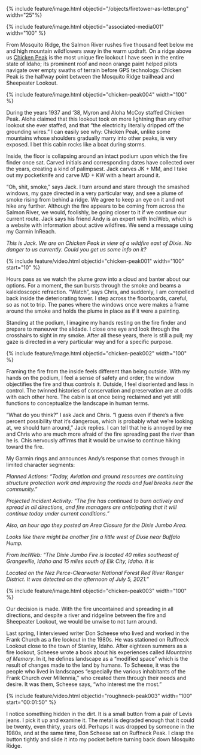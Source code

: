 {% include feature/image.html objectid="/objects/firetower-as-letter.png" width="25"%}

{% include feature/image.html objectid="associated-media001" width="100" %}

From Mosquito Ridge, the Salmon River rushes five thousand feet below me and high mountain wildflowers sway in the warm updraft. On a ridge above us [Chicken Peak](../items/chicken-peak.html) is the most unique fire lookout I have seen in the entire state of Idaho; its prominent roof and neon orange paint helped pilots navigate over empty swaths of terrain before GPS technology. Chicken Peak is the halfway point between the Mosquito Ridge trailhead and Sheepeater Lookout.

{% include feature/image.html objectid="chicken-peak004" width="100" %}

During the years 1937 and ‘38, Myron and Aloha McCoy staffed Chicken Peak. Aloha claimed that this lookout took on more lightning than any other lookout she ever staffed, and that “the electricity literally dripped off the grounding wires.” I can easily see why: Chicken Peak, unlike some mountains whose shoulders gradually marry into other peaks, is very exposed. I bet this cabin rocks like a boat during storms.

Inside, the floor is collapsing around an intact podium upon which the fire finder once sat. Carved initials and corresponding dates have collected over the years, creating a kind of palimpsest. Jack carves JK + MM, and I take out my pocketknife and carve MD + KW with a heart around it.

“Oh, shit, smoke,” says Jack. I turn around and stare through the smashed windows, my gaze directed in a very particular way, and see a plume of smoke rising from behind a ridge. We agree to keep an eye on it and not hike any further. Although the fire appears to be coming from across the Salmon River, we would, foolishly, be going closer to it if we continue our current route. Jack says his friend Andy is an expert with InciWeb, which is a website with information about active wildfires. We send a message using my Garmin InReach.

_This is Jack. We are on Chicken Peak in view of a wildfire east of Dixie. No danger to us currently. Could you get us some info on it?_

{% include feature/video.html objectid="chicken-peak001" width="100" start="10" %}

Hours pass as we watch the plume grow into a cloud and banter about our options. For a moment, the sun bursts through the smoke and beams a kaleidoscopic refraction. “Watch”, says Chris, and suddenly, I am compelled back inside the deteriorating tower. I step across the floorboards, careful, so as not to trip. The panes where the windows once were makes a frame around the smoke and holds the plume in place as if it were a painting.

Standing at the podium, I imagine my hands resting on the fire finder and prepare to maneuver the alidade. I close one eye and look through the crosshairs to sight in my smoke. After all these years, there is still a pull; my gaze is directed in a very particular way and for a specific purpose.

{% include feature/image.html objectid="chicken-peak002" width="100" %} 

Framing the fire from the inside feels different than being outside. With my hands on the podium, I feel a sense of safety and order; the window objectifies the fire and thus controls it. Outside, I feel disoriented and less in control. The twinned histories of conservation and preservation are at odds with each other here. The cabin is at once being reclaimed and yet still functions to conceptualize the landscape in human terms.

“What do you think?” I ask Jack and Chris. “I guess even if there’s a five percent possibility that it’s dangerous, which is probably what we’re looking at, we should turn around,” Jack replies. I can tell that he is annoyed by me and Chris who are much more afraid of the fire spreading past the river than he is. Chis nervously affirms that it would be unwise to continue hiking toward the fire.

My Garmin rings and announces Andy’s response that comes through in limited character segments: 

_Planned Actions: “Today, Aviation and ground resources are continuing structure protection work and improving the roads and fuel breaks near the community.”_

_Projected Incident Activity: “The fire has continued to burn actively and spread in all directions, and fire managers are anticipating that it will continue today under current conditions.”_

_Also, an hour ago they posted an Area Closure for the Dixie Jumbo Area._

_Looks like there might be another fire a little west of Dixie near Buffalo Hump._


_From InciWeb: “The Dixie Jumbo Fire is located 40 miles southeast of Grangeville, Idaho and 15 miles south of Elk City, Idaho. It is_

_Located on the Nez Perce-Clearwater National Forest Red River Ranger District. It was detected on the afternoon of July 5, 2021.”_

{% include feature/image.html objectid="chicken-peak003" width="100" %}

Our decision is made. With the fire uncontained and spreading in all directions, and despite a river and ridgeline between the fire and Sheepeater Lookout, we would be unwise to not turn around.

Last spring, I interviewed writer Don Scheese who lived and worked in the Frank Church as a fire lookout in the 1980s. He was stationed on Ruffneck Lookout close to the town of Stanley, Idaho. After eighteen summers as a fire lookout, Scheese wrote a book about his experiences called _Mountains of Memory_. In it, he defines landscape as a “modified space” which is the result of changes made to the land by humans. To Scheese, it was the people who lived in landscapes “especially the various inhabitants of the Frank Church over Millennia,’’ who created them through their needs and desire. It was them, Scheese says, “who interest me the most.”

{% include feature/video.html objectid="roughneck-peak003" width="100" start="00:01:50" %}

I notice something hidden in the dirt. It is a small button from a pair of Levis jeans. I pick it up and examine it. The metal is degraded enough that it could be twenty, even thirty, years old. Perhaps it was dropped by someone in the 1980s, and at the same time, Don Scheese sat on Ruffneck Peak. I clasp the button tightly and slide it into my pocket before turning back down Mosquito Ridge.


